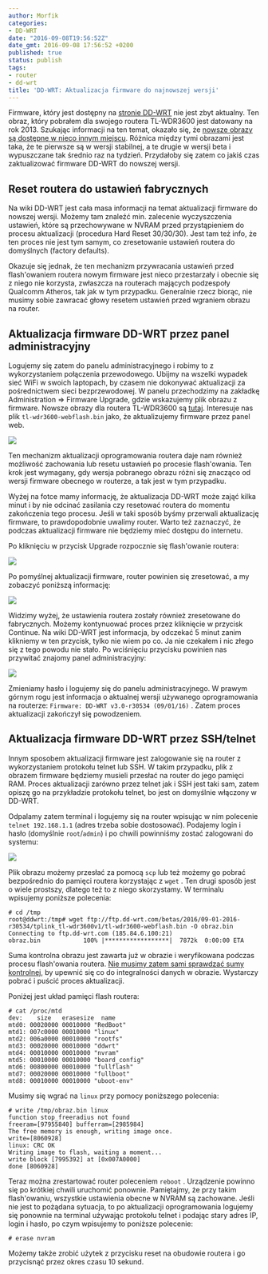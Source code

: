 ```yaml
---
author: Morfik
categories:
- DD-WRT
date: "2016-09-08T19:56:52Z"
date_gmt: 2016-09-08 17:56:52 +0200
published: true
status: publish
tags:
- router
- dd-wrt
title: 'DD-WRT: Aktualizacja firmware do najnowszej wersji'
---
```


Firmware, który jest dostępny na [stronie
DD-WRT](https://www.dd-wrt.com/site/support/router-database) nie jest zbyt aktualny. Ten obraz,
który pobrałem dla swojego routera TL-WDR3600 jest datowany na rok 2013. Szukając informacji na ten
temat, okazało się, że [nowsze obrazy są dostępne w nieco innym
miejscu](ftp://ftp.dd-wrt.com/betas/). Różnica między tymi obrazami jest taka, że te pierwsze są w
wersji stabilnej, a te drugie w wersji beta i wypuszczane tak średnio raz na tydzień. Przydałoby się
zatem co jakiś czas zaktualizować firmware DD-WRT do nowszej wersji.

<!--more-->
## Reset routera do ustawień fabrycznych

Na wiki DD-WRT jest cała masa informacji na temat aktualizacji firmware do nowszej wersji. Możemy
tam znaleźć min. zalecenie wyczyszczenia ustawień, które są przechowywane w NVRAM przed
przystąpieniem do procesu aktualizacji (procedura Hard Reset 30/30/30). Jest tam też info, że ten
proces nie jest tym samym, co zresetowanie ustawień routera do domyślnych (factory defaults).

Okazuje się jednak, że ten mechanizm przywracania ustawień przed flash'owaniem routera nowym
firmware jest nieco przestarzały i obecnie się z niego nie korzysta, zwłaszcza na routerach mających
podzespoły Qualcomm Atheros, tak jak w tym przypadku. Generalnie rzecz biorąc, nie musimy sobie
zawracać głowy resetem ustawień przed wgraniem obrazu na router.

## Aktualizacja firmware DD-WRT przez panel administracyjny

Logujemy się zatem do panelu administracyjnego i robimy to z wykorzystaniem połączenia przewodowego.
Ubijmy na wszelki wypadek sieć WiFi w swoich laptopach, by czasem nie dokonywać aktualizacji za
pośrednictwem sieci bezprzewodowej. W panelu przechodzimy na zakładkę Administration => Firmware
Upgrade, gdzie wskazujemy plik obrazu z firmware. Nowsze obrazy dla routera TL-WDR3600 są
[tutaj](ftp://ftp.dd-wrt.com/betas/2016/09-01-2016-r30534/tplink_tl-wdr3600v1/). Interesuje nas plik
`tl-wdr3600-webflash.bin` jako, że aktualizujemy firmware przez panel web.

![](/img/2016/09/2.aktualizacja-firmware-dd-wrt-flash.png#huge)

Ten mechanizm aktualizacji oprogramowania routera daje nam również możliwość zachowania lub resetu
ustawień po procesie flash'owania. Ten krok jest wymagany, gdy wersja pobranego obrazu różni się
znacząco od wersji firmware obecnego w routerze, a tak jest w tym przypadku.

Wyżej na fotce mamy informację, że aktualizacja DD-WRT może zająć kilka minut i by nie odcinać
zasilania czy resetować routera do momentu zakończenia tego procesu. Jeśli w taki sposób byśmy
przerwali aktualizację firmware, to prawdopodobnie uwalimy router. Warto też zaznaczyć, że podczas
aktualizacji firmware nie będziemy mieć dostępu do internetu.

Po kliknięciu w przycisk Upgrade rozpocznie się flash'owanie routera:

![](/img/2016/09/3.aktualizacja-firmware-dd-wrt-proces.png#huge)

Po pomyślnej aktualizacji firmware, router powinien się zresetować, a my zobaczyć poniższą
informację:

![](/img/2016/09/4.aktualizacja-firmware-dd-wrt-proces.png#huge)

Widzimy wyżej, że ustawienia routera zostały również zresetowane do fabrycznych. Możemy kontynuować
proces przez kliknięcie w przycisk Continue. Na wiki DD-WRT jest informacja, by odczekać 5 minut
zanim klikniemy w ten przycisk, tylko nie wiem po co. Ja nie czekałem i nic złego się z tego powodu
nie stało. Po wciśnięciu przycisku powinien nas przywitać znajomy panel administracyjny:

![](/img/2016/09/1.aktualizacja-firmware-dd-wrt-panel-admina.png#huge)

Zmieniamy hasło i logujemy się do panelu administracyjnego. W prawym górnym rogu jest informacja o
aktualnej wersji używanego oprogramowania na routerze: `Firmware: DD-WRT v3.0-r30534 (09/01/16)` .
Zatem proces aktualizacji zakończył się powodzeniem.

## Aktualizacja firmware DD-WRT przez SSH/telnet

Innym sposobem aktualizacji firmware jest zalogowanie się na router z wykorzystaniem protokołu
telnet lub SSH. W takim przypadku, plik z obrazem firmware będziemy musieli przesłać na router do
jego pamięci RAM. Proces aktualizacji zarówno przez telnet jak i SSH jest taki sam, zatem opiszę go
na przykładzie protokołu telnet, bo jest on domyślnie włączony w DD-WRT.

Odpalamy zatem terminal i logujemy się na router wpisując w nim polecenie `telnet 192.168.1.1`
(adres trzeba sobie dostosować). Podajemy login i hasło (domyślnie `root`/`admin`) i po chwili
powinniśmy zostać zalogowani do
systemu:

![](/img/2016/09/5.dd-wrt-aktualizacja-firmware-terminal-telnet-ssh.png#big)

Plik obrazu możemy przesłać za pomocą `scp` lub też możemy go pobrać bezpośrednio do pamięci routera
korzystając z `wget` . Ten drugi sposób jest o wiele prostszy, dlatego też to z niego skorzystamy. W
terminalu wpisujemy poniższe polecenia:

    # cd /tmp
    root@ddwrt:/tmp# wget ftp://ftp.dd-wrt.com/betas/2016/09-01-2016-r30534/tplink_tl-wdr3600v1/tl-wdr3600-webflash.bin -O obraz.bin
    Connecting to ftp.dd-wrt.com (185.84.6.100:21)
    obraz.bin            100% |******************|  7872k  0:00:00 ETA

Suma kontrolna obrazu jest zawarta już w obrazie i weryfikowana podczas procesu flash'owania
routera. [Nie musimy zatem sami sprawdzać sumy
kontrolnej](https://www.dd-wrt.com/phpBB2/viewtopic.php?t=287516&sid=6b1350cc51ec6c053de95243fa2bd95d),
by upewnić się co do integralności danych w obrazie. Wystarczy pobrać i puścić proces aktualizacji.

Poniżej jest układ pamięci flash routera:

    # cat /proc/mtd
    dev:    size   erasesize  name
    mtd0: 00020000 00010000 "RedBoot"
    mtd1: 007c0000 00010000 "linux"
    mtd2: 006a0000 00010000 "rootfs"
    mtd3: 00020000 00010000 "ddwrt"
    mtd4: 00010000 00010000 "nvram"
    mtd5: 00010000 00010000 "board_config"
    mtd6: 00800000 00010000 "fullflash"
    mtd7: 00020000 00010000 "fullboot"
    mtd8: 00010000 00010000 "uboot-env"

Musimy się wgrać na `linux` przy pomocy poniższego polecenia:

    # write /tmp/obraz.bin linux
    function stop_freeradius not found
    freeram=[97955840] bufferram=[2985984]
    The free memory is enough, writing image once.
    write=[8060928]
    linux: CRC OK
    Writing image to flash, waiting a moment...
    write block [7995392] at [0x007A0000]
    done [8060928]

Teraz można zrestartować router poleceniem `reboot` . Urządzenie powinno się po krótkiej chwili
uruchomić ponownie. Pamiętajmy, że przy takim flash'owaniu, wszystkie ustawienia obecne w NVRAM są
zachowane. Jeśli nie jest to pożądana sytuacja, to po aktualizacji oprogramowania logujemy się
ponownie na terminal używając protokołu telnet i podając stary adres IP, login i hasło, po czym
wpisujemy to poniższe polecenie:

    # erase nvram

Możemy także zrobić użytek z przycisku reset na obudowie routera i go przycisnąć przez okres czasu
10 sekund.
